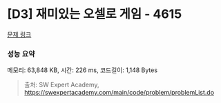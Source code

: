 # [D3] 재미있는 오셀로 게임 - 4615 

[문제 링크](https://swexpertacademy.com/main/code/problem/problemDetail.do?contestProbId=AWQmA4uK8ygDFAXj) 

### 성능 요약

메모리: 63,848 KB, 시간: 226 ms, 코드길이: 1,148 Bytes



> 출처: SW Expert Academy, https://swexpertacademy.com/main/code/problem/problemList.do